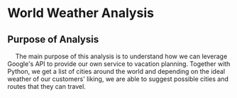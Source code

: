 # World Weather Analysis
## Purpose of Analysis
&emsp; The main purpose of this analysis is to understand how we can leverage Google's API to provide 
our own service to vacation planning. Together with Python, we get a list of cities around the world 
and depending on the ideal weather of our customers' liking, we are able to suggest possible cities and 
routes that they can travel.